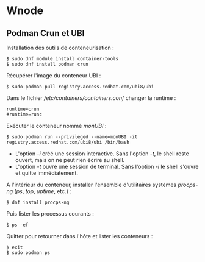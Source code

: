 # Wnode

## Podman Crun et UBI

Installation des outils de conteneurisation :
```bash,ignore
$ sudo dnf module install container-tools
$ sudo dnf install podman crun
```

Récupérer l'image du conteneur UBI :
```bash,ignore
$ sudo podman pull registry.access.redhat.com/ubi8/ubi
```

Dans le fichier */etc/containers/containers.conf* changer la runtime :
```bash,ignore
runtime=crun
#runtime=runc
```

Exécuter le conteneur nommé *monUBI* :
```bash,ignore
$ sudo podman run --privileged --name=monUBI -it registry.access.redhat.com/ubi8/ubi /bin/bash
```

* L'option *-i* créé une session interactive. Sans l'option *-t*, le shell reste ouvert, mais on ne
  peut rien écrire au shell.
* L'option *-t* ouvre une session de terminal. Sans l'option *-i* le shell s'ouvre et quitte
  immédiatement.

A l'intérieur du conteneur, installer l'ensemble d'utilitaires systèmes *procps-ng* (*ps*, *top*,
*uptime*, etc.) :
```bash,ignore
$ dnf install procps-ng
```

Puis lister les processus courants :
```bash,ignore
$ ps -ef
```

Quitter pour retourner dans l'hôte et lister les conteneurs :
```bash,ignore
$ exit
$ sudo podman ps
```
